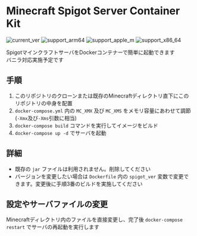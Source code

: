 # Minecraft Spigot Server Container Kit
![current_ver](https://img.shields.io/static/v1?label=Server%20Version&message=1.18.1&color=blueviolet&logo=minecraft&logoColor=white)
![support_arm64](https://img.shields.io/static/v1?label=arm64&message=Supported&color=brightgreen&logo=arm&logoColor=white)
![support_apple_m](https://img.shields.io/static/v1?label=Apple%20M&message=Supported&color=brightgreen&logo=apple&logoColor=white)
![support_x86_64](https://img.shields.io/static/v1?label=x86_64&message=Supported&color=brightgreen&logo=intel&logoColor=white)
  
SpigotマインクラフトサーバをDockerコンテナーで簡単に起動できます  
バニラ対応実施予定です
  
## 手順
1. このリポジトリのクローンまたは既存のMinecraftディレクトリ直下にこのリポジトリの中身を配置
2. `docker-compose.yml` 内の `MC_XMX` 及び `MC_XMS` をメモリ容量にあわせて調節(`-Xmx`及び`-Xms`引数に相当)
3. `docker-compose build` コマンドを実行してイメージをビルド
4. `docker-compose up -d` でサーバを起動
  
## 詳細
- 既存の `jar` ファイルは利用されません。削除してください
- バージョンを変更したい場合は `Dockerfile` 内の `spigot_ver` 変数で変更できます。変更後に手順3番のビルドを実施してください
  
## 設定やサーバファイルの変更
Minecraftディレクトリ内のファイルを直接変更し、完了後 `docker-compose restart` でサーバの再起動を実行します
